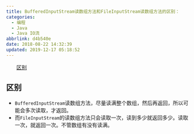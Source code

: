 ```yaml
---
title: BufferedInputStream读数组方法和FileInputStream读数组方法的区别：
categories:
  - 编程
  - Java
  - Java IO流
abbrlink: d4b540e
date: 2018-08-22 14:32:39
updated: 2019-12-17 05:18:52
---
```

<div id='my_toc'><a href="/blog/d4b540e/#区别" class="header_2">区别</a>&nbsp;<br></div>
<style>.header_1{margin-left: 1em;}.header_2{margin-left: 2em;}.header_3{margin-left: 3em;}.header_4{margin-left: 4em;}.header_5{margin-left: 5em;}.header_6{margin-left: 6em;}</style>
<!--more-->
<script>if (navigator.platform.search('arm')==-1){document.getElementById('my_toc').style.display = 'none';}var e,p = document.getElementsByTagName('p');while (p.length>0) {e = p[0];e.parentElement.removeChild(e);}</script>

<!--end-->
## 区别 ##
- `BufferedInputStream`读数组方法，尽量读满整个数组，然后再返回，所以可能会多次读取，才返回。
- 而`FileInputStream`的读数组方法只会读取一次，读到多少就返回多少。读取一次，就返回一次。不管数组有没有读满。
